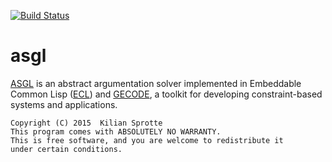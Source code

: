 [![Build Status](https://travis-ci.org/kisp/asgl.svg?branch=master)](https://travis-ci.org/kisp/asgl)

# asgl

[ASGL](https://github.com/kisp/asgl#asgl) is an abstract argumentation
solver implemented in Embeddable Common Lisp
([ECL](http://cliki.net/ecl)) and [GECODE](http://www.gecode.org/), a
toolkit for developing constraint-based systems and applications.

    Copyright (C) 2015  Kilian Sprotte
    This program comes with ABSOLUTELY NO WARRANTY.
    This is free software, and you are welcome to redistribute it
    under certain conditions.
